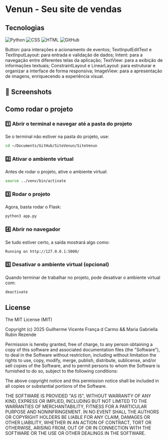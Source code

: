 # Venun - Seu site de vendas
## Tecnologias
![Python](https://img.shields.io/badge/Python-3776AB?logo=python&logoColor=fff)
![CSS](https://img.shields.io/badge/CSS-1572B6?logo=css3&logoColor=fff)
![HTML](https://img.shields.io/badge/HTML-%23E34F26.svg?logo=html5&logoColor=white)
![GitHub](https://img.shields.io/badge/GitHub-%23121011.svg?logo=github&logoColor=white)

Button: para interações e acionamento de eventos;
TextInputEditText e TextInputLayout: para entrada e validação de dados;
Intent: para a navegação entre diferentes telas da aplicação;
TextView: para a exibição de informações textuais;
ConstraintLayout e LinearLayout: para estruturar e organizar a interface de forma responsiva;
ImageView: para a apresentação de imagens, enriquecendo a experiência visual.

## :camera_flash: Screenshots
<!-- You can add more screenshots here if you like -->


## Como rodar o projeto

### 1️⃣ Abrir o terminal e navegar até a pasta do projeto  

Se o terminal não estiver na pasta do projeto, use:  
```sh
cd ~/Documents/GitHub/SiteVenun/SiteVenun
```

### 2️⃣ Ativar o ambiente virtual
Antes de rodar o projeto, ative o ambiente virtual:

```sh
source ../venv/bin/activate
```
### 3️⃣ Rodar o projeto
Agora, basta rodar o Flask:

```sh
python3 app.py
```

### 4️⃣ Abrir no navegador
Se tudo estiver certo, a saída mostrará algo como:

```sh
Running on http://127.0.0.1:5000/
```

### 5️⃣ Desativar o ambiente virtual (opcional)
Quando terminar de trabalhar no projeto, pode desativar o ambiente virtual com:

```sh
deactivate
```


## License

The MIT License (MIT)

Copyright (c) 2025 Guilherme Vicente França d Carmo && Maria Gabriella Rubin Rezende

Permission is hereby granted, free of charge, to any person obtaining a copy of
this software and associated documentation files (the "Software"), to deal in
the Software without restriction, including without limitation the rights to
use, copy, modify, merge, publish, distribute, sublicense, and/or sell copies of
the Software, and to permit persons to whom the Software is furnished to do so,
subject to the following conditions:

The above copyright notice and this permission notice shall be included in all
copies or substantial portions of the Software.

THE SOFTWARE IS PROVIDED "AS IS", WITHOUT WARRANTY OF ANY KIND, EXPRESS OR
IMPLIED, INCLUDING BUT NOT LIMITED TO THE WARRANTIES OF MERCHANTABILITY, FITNESS
FOR A PARTICULAR PURPOSE AND NONINFRINGEMENT. IN NO EVENT SHALL THE AUTHORS OR
COPYRIGHT HOLDERS BE LIABLE FOR ANY CLAIM, DAMAGES OR OTHER LIABILITY, WHETHER
IN AN ACTION OF CONTRACT, TORT OR OTHERWISE, ARISING FROM, OUT OF OR IN
CONNECTION WITH THE SOFTWARE OR THE USE OR OTHER DEALINGS IN THE SOFTWARE.
```
